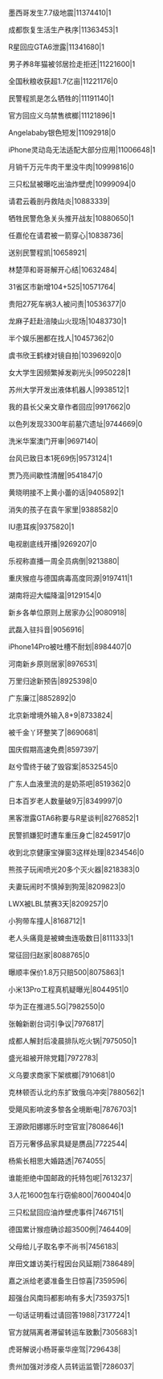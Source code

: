 墨西哥发生7.7级地震|11374410|1

成都恢复生活生产秩序|11363453|1

R星回应GTA6泄露|11341680|1

男子养8年猫被邻居捡走拒还|11221600|1

全国秋粮收获超1.7亿亩|11221176|0

民警程凯是怎么牺牲的|11191140|1

官方回应义乌禁售槟榔|11121896|1

Angelababy银色短发|11092918|0

iPhone灵动岛无法适配大部分应用|11006648|1

月销千万元牛肉干里没牛肉|10999816|0

三只松鼠被曝吃出油炸壁虎|10999094|0

请君云羲剖丹救陆炎|10883339|

牺牲民警危急关头推开战友|10880650|1

任嘉伦在请君被一箭穿心|10838736|

送别民警程凯|10658921|

林楚萍和哥哥解开心结|10632484|

31省区市新增104+525|10571764|

贵阳27死车祸3人被问责|10536377|0

龙麻子赶赴涪陵山火现场|10483730|1

半个娱乐圈都在找人|10457362|0

虞书欣王鹤棣对镜自拍|10396920|0

女大学生因频繁掉发剃光头|9950228|1

苏州大学开发出液体机器人|9938512|1

我的县长父亲文章作者回应|9917662|0

以色列发现3300年前墓穴遗址|9744669|0

洗米华案澳门开审|9697140|

台风已致日本1死69伤|9573124|1

贾乃亮间歇性清醒|9541847|0

黄晓明接不上黄小蕾的话|9405892|1

消失的孩子在袁午家里|9388582|0

IU患耳疾|9375820|1

电视剧底线开播|9269207|0

乐视称直播一周全员病倒|9213880|

重庆猴痘与德国病毒高度同源|9197411|1

湖南将迎大幅降温|9129154|0

新乡各单位原则上居家办公|9080918|

武磊入驻抖音|9056916|

iPhone14Pro被吐槽不耐划|8984407|0

河南新乡原则居家|8976531|

万里归途新预告|8925398|0

广东廉江|8852892|0

北京新增境外输入8+9|8733824|

被千金丫环整笑了|8690681|

国庆假期高速免费|8597397|

赵兮雪终于破了毁容案|8532545|0

广东人血液里流的是奶茶吧|8519362|0

日本百岁老人数量破9万|8349997|0

黑客泄露GTA6称要与R星谈判|8276852|1

民警抓嫌犯时遭车重压身亡|8245917|0

收到北京健康宝弹窗3这样处理|8234546|0

熊孩子玩闹喷光20多个灭火器|8218383|0

夫妻玩闹时不慎掉到狗笼|8209823|0

LWX被LBL禁赛3天|8209257|0

小狗带车撞人|8168712|1

老人头痛竟是被蜱虫连吸数日|8111333|1

常征回归赵家|8088765|0

曝顺丰保价1.8万只赔500|8075863|1

小米13Pro工程真机疑曝光|8044951|0

华为正在推进5.5G|7982550|0

张翰新剧台词引争议|7976817|

成都人解封后凌晨排队吃火锅|7975050|1

盛光祖被开除党籍|7972783|

义乌要求商家下架槟榔|7910681|0

克林顿否认北约东扩致俄乌冲突|7880562|1

受飓风影响波多黎各全境断电|7876703|1

王源欧阳娜娜乐时空官宣|7808646|1

百万元奢侈品家具疑是赝品|7722544|

杨紫长相思大婚路透|7674055|

谁能拒绝中国邮政的托特包呢|7613237|

3人花1600包车行窃偷800|7600404|0

三只松鼠回应油炸壁虎事件|7467151|

德国累计猴痘确诊超3500例|7464409|

父母给儿子取名李不尚书|7456183|

岸田文雄访美行程因台风延期|7386489|

嘉之派给老婆准备生日惊喜|7359596|

超强台风南玛都影响有多大|7359375|1

一句话证明看过请回答1988|7317724|1

官方就隔离者滞留转运车致歉|7305683|1

虎哥解说小杨哥豪华座驾|7296438|

贵州加强对涉疫人员转运监管|7286037|

